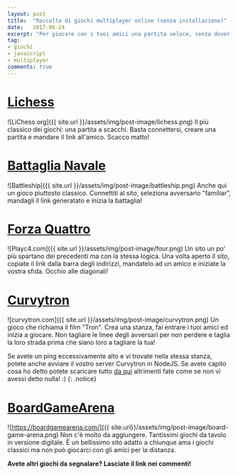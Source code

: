```yaml
---
layout: post
title:  "Raccolta di giochi multiplayer online (senza installazione)"
date:   2017-06-24
excerpt: "Per giocare con i tuoi amici una partita veloce, senza dover installare niente sul pc."
tag:
- giochi
- javascript
- multiplayer
comments: true
---
```


# [Lichess](http://en.lichess.org/)
![LiChess.org]({{ site.url }}/assets/img/post-image/lichess.png)
Il più classico dei giochi: una partita a scacchi. Basta connettersi, creare una partita e mandare il link all'amico. Scacco matto!

# [Battaglia Navale](http://it.battleship-game.org/)
![Battleship]({{ site.url }}/assets/img/post-image/battleship.png)
Anche qui un gioco piuttosto classico. Connettiti al sito, seleziona avversario "familiar", mandagli il link generatato e inizia la battaglia! 

# [Forza Quattro](https://www.playc4.com)
![Playc4.com]({{ site.url }}/assets/img/post-image/four.png)
Un sito un po' più spartano dei precedenti ma con la stessa logica. Una volta aperto il sito, copiate il link dalla barra degli indirizzi, mandatelo ad un amico e iniziate la vostra sfida. Occhio alle diagonali!

# [Curvytron](http://www.curvytron.com)
![curvytron.com]({{ site.url }}/assets/img/post-image/curvytron.png)
Un gioco che richiama il film "Tron". Crea una stanza, fai entrare i tuoi amici ed inizia a giocare. Non tagliare le linee degli avversari per non perdere e taglia la loro strada prima che siano loro a tagliare la tua! 

 Se avete un ping eccessivamente alto e vi trovate nella stessa stanza, potete anche avviare il vostro server Curvytron in NodeJS. Se avete capito cosa ho detto potete scaricare tutto [da qui](https://github.com/Curvytron/curvytron) altrimenti fate come se non vi avessi detto nulla! :) 
 {: .notice}

# [BoardGameArena](https://boardgamearena.com/)
![https://boardgamearena.com/]({{ site.url}}/assets/img/post-image/board-game-arena.png)
Non c'è molto da aggiungere. Tantissimi giochi da tavolo in versione digitale. È un bellissimo sito adatto a chiunque ama i giochi classici ma non può giocarci con gli amici per la distanza.

**Avete altri giochi da segnalare? Lasciate il link nei commenti!**